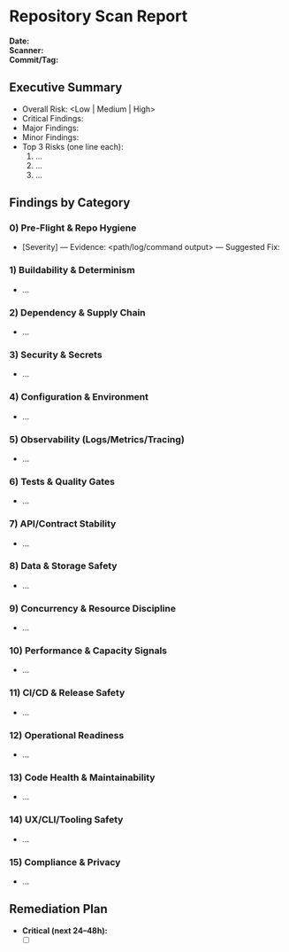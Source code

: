 # Repository Scan Report
**Date:** <YYYY-MM-DD>  
**Scanner:** <name or agent>  
**Commit/Tag:** <sha or tag>

## Executive Summary
- Overall Risk: <Low | Medium | High>
- Critical Findings: <count>
- Major Findings: <count>
- Minor Findings: <count>
- Top 3 Risks (one line each):
  1) …
  2) …
  3) …

## Findings by Category
### 0) Pre-Flight & Repo Hygiene
- [Severity] <finding> — Evidence: <path/log/command output> — Suggested Fix: <one-liner>

### 1) Buildability & Determinism
- …

### 2) Dependency & Supply Chain
- …

### 3) Security & Secrets
- …

### 4) Configuration & Environment
- …

### 5) Observability (Logs/Metrics/Tracing)
- …

### 6) Tests & Quality Gates
- …

### 7) API/Contract Stability
- …

### 8) Data & Storage Safety
- …

### 9) Concurrency & Resource Discipline
- …

### 10) Performance & Capacity Signals
- …

### 11) CI/CD & Release Safety
- …

### 12) Operational Readiness
- …

### 13) Code Health & Maintainability
- …

### 14) UX/CLI/Tooling Safety
- …

### 15) Compliance & Privacy
- …

## Remediation Plan
- **Critical (next 24–48h):**
  - [ ] <ticket-id> <title> — owner: <name> — ETA: <date>
- **Major (next 1–2 weeks):**
  - [ ] …
- **Minor (scheduled/backlog):**
  - [ ] …

## Rollback Readiness
- Rollback path validated: <yes/no>  
- Revert command/steps: <brief>  
- Migration downgrades tested: <yes/no>  

## Attachments
- Logs / CI output / SCA summary / SBOM links (if any)

